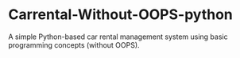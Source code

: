 # Carrental-Without-OOPS-python
A simple Python-based car rental management system using basic programming concepts (without OOPS).
